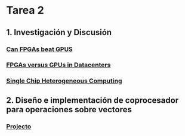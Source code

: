 <script
  src="https://cdn.mathjax.org/mathjax/latest/MathJax.js?config=TeX-AMS-MML_HTMLorMML"
  type="text/javascript">
</script>

# Tarea 2
## 1. Investigación y Discusión
### [Can FPGAs beat GPUS](Apuntes/Can_FPGAs_beat_GPUS.md)
### [FPGAs versus GPUs in Datacenters](Apuntes/FPGAs_versus_GPUs_in_Datacenters.md)
### [Single Chip Heterogeneous Computing](Apuntes/Single_Chip_Heterogeneous_Computing.md)

## 2. Diseño e implementación de coprocesador para operaciones sobre vectores
### [Projecto](Proyecto/)
